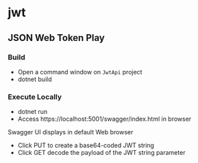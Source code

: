 # jwt
## JSON Web Token Play

### Build
- Open a command window on `JwtApi` project
- dotnet build

### Execute Locally
- dotnet run
- Access https://localhost:5001/swagger/index.html in browser

Swagger UI displays in default Web browser

- Click PUT to create a base64-coded JWT string
- Click GET decode the payload of the JWT string parameter
